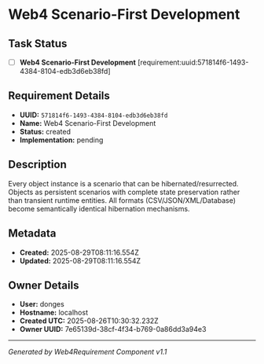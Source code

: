 # Web4 Scenario-First Development

## Task Status
- [ ] **Web4 Scenario-First Development** [requirement:uuid:571814f6-1493-4384-8104-edb3d6eb38fd]

## Requirement Details

- **UUID:** `571814f6-1493-4384-8104-edb3d6eb38fd`
- **Name:** Web4 Scenario-First Development
- **Status:** created
- **Implementation:** pending

## Description

Every object instance is a scenario that can be hibernated/resurrected. Objects as persistent scenarios with complete state preservation rather than transient runtime entities. All formats (CSV/JSON/XML/Database) become semantically identical hibernation mechanisms.

## Metadata

- **Created:** 2025-08-29T08:11:16.554Z
- **Updated:** 2025-08-29T08:11:16.554Z

## Owner Details

- **User:** donges
- **Hostname:** localhost
- **Created UTC:** 2025-08-26T10:30:32.232Z
- **Owner UUID:** 7e65139d-38cf-4f34-b769-0a86dd3a94e3

---

*Generated by Web4Requirement Component v1.1*